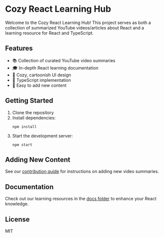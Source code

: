 # Cozy React Learning Hub

Welcome to the Cozy React Learning Hub! This project serves as both a collection of summarized YouTube videos/articles about React and a learning resource for React and TypeScript.

## Features

- 📚 Collection of curated YouTube video summaries
- 🎓 In-depth React learning documentation
- 🎨 Cozy, cartoonish UI design
- 🚀 TypeScript implementation
- 📝 Easy to add new content

## Getting Started

1. Clone the repository
2. Install dependencies:
   ```
   npm install
   ```
3. Start the development server:
   ```
   npm start
   ```

## Adding New Content

See our [contribution guide](./docs/CONTRIBUTING.md) for instructions on adding new video summaries.

## Documentation

Check out our learning resources in the [docs folder](./docs/) to enhance your React knowledge.

## License

MIT
